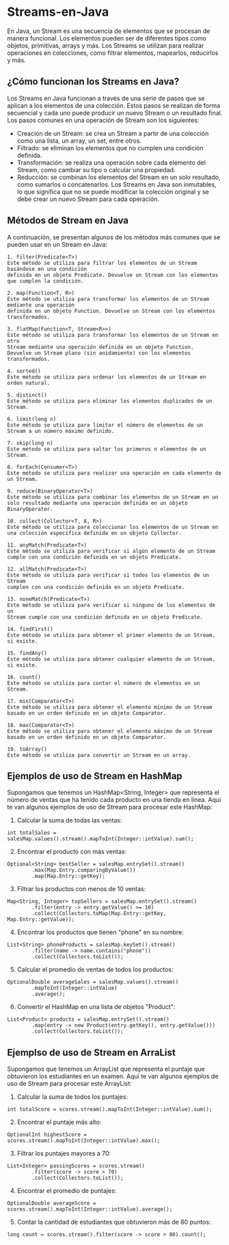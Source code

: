 # Streams-en-Java

En Java, un Stream es una secuencia de elementos que se procesan de manera funcional. Los elementos pueden ser de diferentes tipos como objetos, primitivas, arrays y más. Los Streams se utilizan para realizar operaciones en colecciones, como filtrar elementos, mapearlos, reducirlos y más.

## ¿Cómo funcionan los Streams en Java?
Los Streams en Java funcionan a través de una serie de pasos que se aplican a los elementos de una colección. Estos pasos se realizan de forma secuencial y cada uno puede producir un nuevo Stream o un resultado final. Los pasos comunes en una operación de Stream son los siguientes:

- Creación de un Stream: se crea un Stream a partir de una colección como una lista, un array, un set, entre otros.
- Filtrado: se eliminan los elementos que no cumplen una condición definida.
- Transformación: se realiza una operación sobre cada elemento del Stream, como cambiar su tipo o calcular una propiedad.
- Reducción: se combinan los elementos del Stream en un solo resultado, como sumarlos o concatenarlos.
Los Streams en Java son inmutables, lo que significa que no se puede modificar la colección original y se debe crear un nuevo Stream para cada operación.

## Métodos de Stream en Java
A continuación, se presentan algunos de los métodos más comunes que se pueden usar en un Stream en Java:
```
1. filter(Predicate<T>)
Este método se utiliza para filtrar los elementos de un Stream basándose en una condición 
definida en un objeto Predicate. Devuelve un Stream con los elementos que cumplen la condición.

2. map(Function<T, R>)
Este método se utiliza para transformar los elementos de un Stream mediante una operación 
definida en un objeto Function. Devuelve un Stream con los elementos transformados.

3. flatMap(Function<T, Stream<R>>)
Este método se utiliza para transformar los elementos de un Stream en otro 
Stream mediante una operación definida en un objeto Function. 
Devuelve un Stream plano (sin anidamiento) con los elementos transformados.

4. sorted()
Este método se utiliza para ordenar los elementos de un Stream en orden natural.

5. distinct()
Este método se utiliza para eliminar los elementos duplicados de un Stream.

6. limit(long n)
Este método se utiliza para limitar el número de elementos de un Stream a un número máximo definido.

7. skip(long n)
Este método se utiliza para saltar los primeros n elementos de un Stream.

8. forEach(Consumer<T>)
Este método se utiliza para realizar una operación en cada elemento de un Stream.

9. reduce(BinaryOperator<T>)
Este método se utiliza para combinar los elementos de un Stream en un 
solo resultado mediante una operación definida en un objeto BinaryOperator.

10. collect(Collector<T, A, R>)
Este método se utiliza para coleccionar los elementos de un Stream en 
una colección específica definida en un objeto Collector.

11. anyMatch(Predicate<T>)
Este método se utiliza para verificar si algún elemento de un Stream 
cumple con una condición definida en un objeto Predicate.

12. allMatch(Predicate<T>)
Este método se utiliza para verificar si todos los elementos de un Stream 
cumplen con una condición definida en un objeto Predicate.

13. noneMatch(Predicate<T>)
Este método se utiliza para verificar si ninguno de los elementos de un 
Stream cumple con una condición definida en un objeto Predicate.

14. findFirst()
Este método se utiliza para obtener el primer elemento de un Stream, si existe.

15. findAny()
Este método se utiliza para obtener cualquier elemento de un Stream, si existe.

16. count()
Este método se utiliza para contar el número de elementos en un Stream.

17. min(Comparator<T>)
Este método se utiliza para obtener el elemento mínimo de un Stream 
basado en un orden definido en un objeto Comparator.

18. max(Comparator<T>)
Este método se utiliza para obtener el elemento máximo de un Stream 
basado en un orden definido en un objeto Comparator.

19. toArray()
Este método se utiliza para convertir un Stream en un array.
```

## Ejemplos de uso de Stream en HashMap
Supongamos que tenemos un HashMap<String, Integer> que representa el 
número de ventas que ha tenido cada producto en una tienda en línea. 
Aquí te van algunos ejemplos de uso de Stream para procesar este HashMap:

1. Calcular la suma de todas las ventas:

```
int totalSales = salesMap.values().stream().mapToInt(Integer::intValue).sum();

```

2. Encontrar el producto con más ventas:
```
Optional<String> bestSeller = salesMap.entrySet().stream()
        .max(Map.Entry.comparingByValue())
        .map(Map.Entry::getKey);

```
3. Filtrar los productos con menos de 10 ventas:
```
Map<String, Integer> topSellers = salesMap.entrySet().stream()
        .filter(entry -> entry.getValue() >= 10)
        .collect(Collectors.toMap(Map.Entry::getKey, Map.Entry::getValue));

```
4. Encontrar los productos que tienen "phone" en su nombre:
```
List<String> phoneProducts = salesMap.keySet().stream()
        .filter(name -> name.contains("phone"))
        .collect(Collectors.toList());

```
5. Calcular el promedio de ventas de todos los productos:
```
OptionalDouble averageSales = salesMap.values().stream()
        .mapToInt(Integer::intValue)
        .average();
```
6. Convertir el HashMap en una lista de objetos "Product":
```
List<Product> products = salesMap.entrySet().stream()
        .map(entry -> new Product(entry.getKey(), entry.getValue()))
        .collect(Collectors.toList());

```

## Ejemplso de uso de Stream en ArraList
Supongamos que tenemos un ArrayList<Integer> que representa el puntaje que obtuvieron los estudiantes en un examen. Aquí te van algunos ejemplos de uso de Stream para procesar este ArrayList:

1. Calcular la suma de todos los puntajes:
```
int totalScore = scores.stream().mapToInt(Integer::intValue).sum();

```
2. Encontrar el puntaje más alto:
```
OptionalInt highestScore = scores.stream().mapToInt(Integer::intValue).max();

```
3. Filtrar los puntajes mayores a 70:
```
List<Integer> passingScores = scores.stream()
        .filter(score -> score > 70)
        .collect(Collectors.toList());

```
4. Encontrar el promedio de puntajes:
```
OptionalDouble averageScore = scores.stream().mapToInt(Integer::intValue).average();

```

5. Contar la cantidad de estudiantes que obtuvieron más de 80 puntos:
```
long count = scores.stream().filter(score -> score > 80).count();

```
